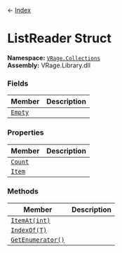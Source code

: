 ← [Index](index)
# ListReader Struct
**Namespace:** [`VRage.Collections`](VRage.Collections)  
**Assembly:** VRage.Library.dll  
### Fields
|Member|Description|
|---|---|
|[`Empty`](VRage.Collections.Empty)||
### Properties
|Member|Description|
|---|---|
|[`Count`](VRage.Collections.Count)||
|[`Item`](VRage.Collections.Item)||
### Methods
|Member|Description|
|---|---|
|[`ItemAt(int)`](VRage.Collections.ItemAt)||
|[`IndexOf(T)`](VRage.Collections.IndexOf)||
|[`GetEnumerator()`](VRage.Collections.GetEnumerator)||
